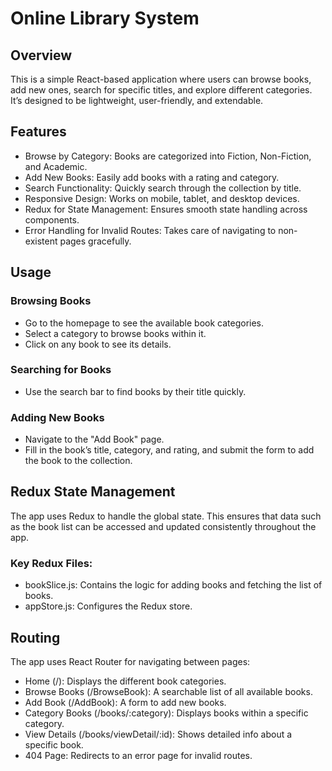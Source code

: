 # Online Library System
## Overview
This is a simple React-based application where users can browse books, add new ones, search for specific titles, and explore different categories. It’s designed to be lightweight, user-friendly, and extendable.
 
## Features
- Browse by Category: Books are categorized into Fiction, Non-Fiction, and Academic.
- Add New Books: Easily add books with a rating and category.
- Search Functionality: Quickly search through the collection by title.
- Responsive Design: Works on mobile, tablet, and desktop devices.
- Redux for State Management: Ensures smooth state handling across components.
- Error Handling for Invalid Routes: Takes care of navigating to non-existent pages gracefully.

## Usage
### Browsing Books
- Go to the homepage to see the available book categories.
- Select a category to browse books within it.
- Click on any book to see its details.
### Searching for Books
- Use the search bar to find books by their title quickly.
### Adding New Books
- Navigate to the "Add Book" page.
- Fill in the book’s title, category, and rating, and submit the form to add the book to the collection.

## Redux State Management
The app uses Redux to handle the global state. This ensures that data such as the book list can be accessed and updated consistently throughout the app.

### Key Redux Files:
- bookSlice.js: Contains the logic for adding books and fetching the list of books.
- appStore.js: Configures the Redux store.

## Routing
The app uses React Router for navigating between pages:

- Home (/): Displays the different book categories.
- Browse Books (/BrowseBook): A searchable list of all available books.
- Add Book (/AddBook): A form to add new books.
- Category Books (/books/:category): Displays books within a specific category.
- View Details (/books/viewDetail/:id): Shows detailed info about a specific book.
- 404 Page: Redirects to an error page for invalid routes.
